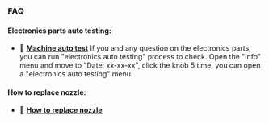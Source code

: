 ### FAQ
#### Electronics parts auto testing:
- :movie_camera: [**Machine auto test**](https://youtu.be/Mf92BlmKA0A)
If you and any question on the electronics parts, you can run "electronics auto testing" process to check.
Open the "Info" menu and move to "Date: xx-xx-xx", click the knob 5 time, you can open a "electronics auto testing" menu.
#### How to replace nozzle:
- :movie_camera: [**How to replace nozzle**](https://youtu.be/N3-aCQg5XYI)

<!-- - :movie_camera: [**How to adjust the pressure of extruder**]() -->
<!-- - :movie_camera: [**How to clean the extruder**]() -->
<!-- - :movie_camera: [**How to clean the E4 hotend**]() -->
